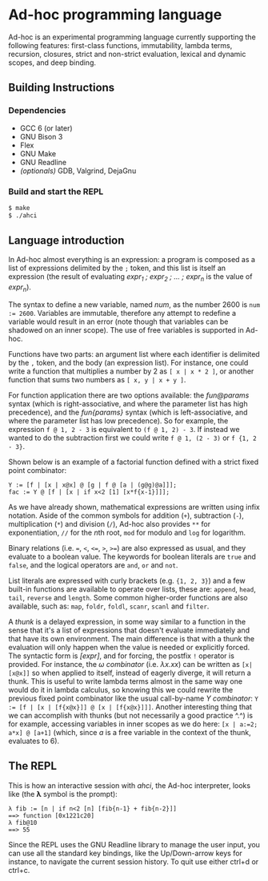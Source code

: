 # Ad-hoc programming language

Ad-hoc is an experimental programming language currently supporting the following features: first-class functions, immutability, lambda terms, recursion, closures, strict and non-strict evaluation, lexical and dynamic scopes, and deep binding.

## Building Instructions

### Dependencies

* GCC 6 (or later)
* GNU Bison 3
* Flex
* GNU Make
* GNU Readline
* *(optionals)* GDB, Valgrind, DejaGnu

### Build and start the REPL

```sh
$ make
$ ./ahci
```

## Language introduction

In Ad-hoc almost everything is an expression: a program is composed as a list of expressions delimited by the `;` token, and this list is itself an expression (the result of evaluating *expr<sub>1</sub> ; expr<sub>2</sub> ; ... ; expr<sub>n</sub>* is the value of *expr<sub>n</sub>*).

The syntax to define a new variable, named *num*, as the number 2600 is `num := 2600`. Variables are immutable, therefore any attempt to redefine a variable would result in an error (note though that variables can be shadowed on an inner scope). The use of free variables is supported in Ad-hoc.

Functions have two parts: an argument list where each identifier is delimited by the `,` token, and the body (an expression list). For instance, one could write a function that multiplies a number by 2 as `[ x | x * 2 ]`, or another function that sums two numbers as `[ x, y | x + y ]`.

For function application there are two options available: the *fun@params* syntax (which is right-associative, and where the parameter list has high precedence), and the *fun{params}* syntax (which is left-associative, and where the parameter list has low precedence). So for example, the expression `f @ 1, 2 - 3` is equivalent to `(f @ 1, 2) - 3`. If instead we wanted to do the subtraction first we could write `f @ 1, (2 - 3)` or `f {1, 2 - 3}`.

Shown below is an example of a factorial function defined with a strict fixed point combinator:
```
Y := [f | [x | x@x] @ [g | f @ [a | (g@g)@a]]];
fac := Y @ [f | [x | if x<2 [1] [x*f{x-1}]]];
```

As we have already shown, mathematical expressions are written using infix notation. Aside of the common symbols for addition (`+`), subtraction (`-`), multiplication (`*`) and division (`/`), Ad-hoc also provides `**` for exponentiation, `//` for the *n*th root, `mod` for modulo and `log` for logarithm.

Binary relations (i.e. `=`, `<`, `<=`, `>`, `>=`) are also expressed as usual, and they evaluate to a boolean value. The keywords for boolean literals are `true` and `false`, and the logical operators are `and`, `or` and `not`.

List literals are expressed with curly brackets (e.g. `{1, 2, 3}`) and a few built-in functions are available to operate over lists, these are: `append`, `head`, `tail`, `reverse` and `length`. Some common higher-order functions are also available, such as: `map`, `foldr`, `foldl`, `scanr`, `scanl` and `filter`.

A *thunk* is a delayed expression, in some way similar to a function in the sense that it's a list of expressions that doesn't evaluate immediately and that have its own environment. The main difference is that with a thunk the evaluation will only happen when the value is needed or explicitly forced. The syntactic form is *[expr]*, and for forcing, the postfix `!` operator is provided. For instance, the *ω combinator* (i.e. *λx.xx*) can be written as `[x|[x@x]]` so when applied to itself, instead of eagerly diverge, it will return a thunk. This is useful to write lambda terms almost in the same way one would do it in lambda calculus, so knowing this we could rewrite the previous fixed point combinator like the usual call-by-name *Y combinator*: `Y := [f | [x | [f{x@x}]] @ [x | [f{x@x}]]]`. Another interesting thing that we can accomplish with thunks (but not necessarily a good practice ^.^) is for example, accessing variables in inner scopes as we do here: `[x | a:=2; a*x] @ [a+1]` (which, since *a* is a free variable in the context of the thunk, evaluates to 6).

## The REPL

This is how an interactive session with *ahci*, the Ad-hoc interpreter, looks like (the **λ** symbol is the prompt):
```
λ fib := [n | if n<2 [n] [fib{n-1} + fib{n-2}]]
==> function [0x1221c20]
λ fib@10
==> 55
```

Since the REPL uses the GNU Readline library to manage the user input, you can use all the standard key bindings, like the Up/Down-arrow keys for instance, to navigate the current session history. To quit use either ctrl+d or ctrl+c.
